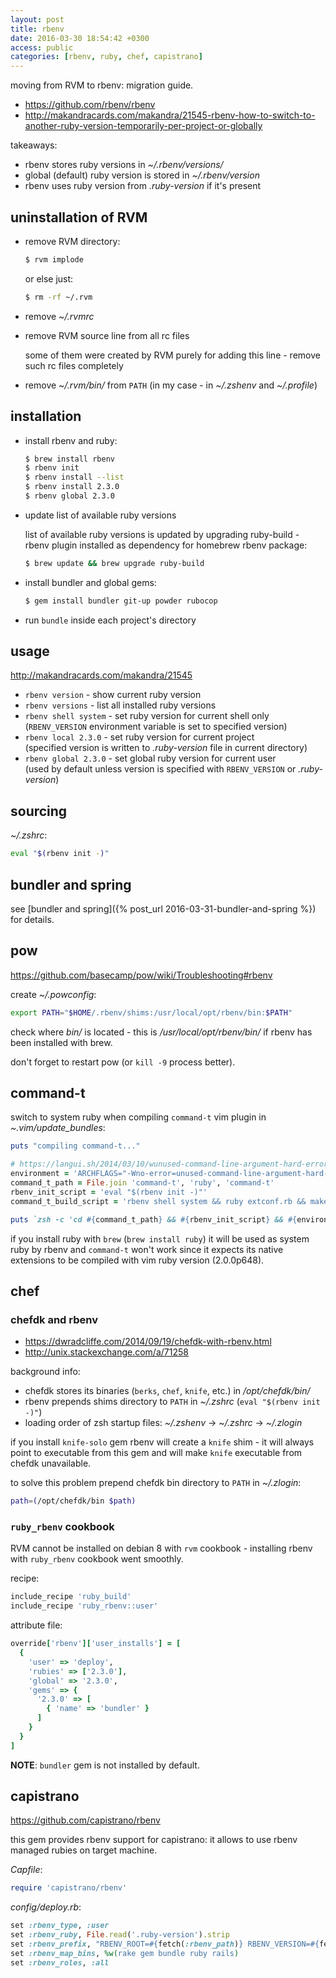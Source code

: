 ```yaml
---
layout: post
title: rbenv
date: 2016-03-30 18:54:42 +0300
access: public
categories: [rbenv, ruby, chef, capistrano]
---
```


moving from RVM to rbenv: migration guide.

<!-- more -->

- <https://github.com/rbenv/rbenv>
- <http://makandracards.com/makandra/21545-rbenv-how-to-switch-to-another-ruby-version-temporarily-per-project-or-globally>

takeaways:

- rbenv stores ruby versions in _~/.rbenv/versions/_
- global (default) ruby version is stored in _~/.rbenv/version_
- rbenv uses ruby version from _.ruby-version_ if it's present

## uninstallation of RVM

- remove RVM directory:

  ```sh
  $ rvm implode
  ```

  or else just:

  ```sh
  $ rm -rf ~/.rvm
  ```

- remove _~/.rvmrc_
- remove RVM source line from all rc files

  some of them were created by RVM purely for adding this line -
  remove such rc files completely

- remove _~/.rvm/bin/_ from `PATH` (in my case - in _~/.zshenv_ and _~/.profile_)

## installation

- install rbenv and ruby:

  ```sh
  $ brew install rbenv
  $ rbenv init
  $ rbenv install --list
  $ rbenv install 2.3.0
  $ rbenv global 2.3.0
  ```

- update list of available ruby versions

  list of available ruby versions is updated by upgrading ruby-build -
  rbenv plugin installed as dependency for homebrew rbenv package:

  ```sh
  $ brew update && brew upgrade ruby-build
  ```

- install bundler and global gems:

  ```sh
  $ gem install bundler git-up powder rubocop
  ```

- run `bundle` inside each project's directory

## usage

<http://makandracards.com/makandra/21545>

- `rbenv version` - show current ruby version
- `rbenv versions` - list all installed ruby versions
- `rbenv shell system` - set ruby version for current shell only<br>
  (`RBENV_VERSION` environment variable is set to specified version)
- `rbenv local 2.3.0` - set ruby version for current project<br>
  (specified version is written to _.ruby-version_ file in current directory)
- `rbenv global 2.3.0` - set global ruby version for current user<br>
  (used by default unless version is specified with `RBENV_VERSION` or _.ruby-version_)

## sourcing

_~/.zshrc_:

```sh
eval "$(rbenv init -)"
```

## bundler and spring

see [bundler and spring]({% post_url 2016-03-31-bundler-and-spring %}) for details.

## pow

<https://github.com/basecamp/pow/wiki/Troubleshooting#rbenv>

create _~/.powconfig_:

```sh
export PATH="$HOME/.rbenv/shims:/usr/local/opt/rbenv/bin:$PATH"
```

check where _bin/_ is located - this is _/usr/local/opt/rbenv/bin/_
if rbenv has been installed with brew.

don't forget to restart pow (or `kill -9` process better).

## command-t

switch to system ruby when compiling `command-t` vim plugin in _~.vim/update_bundles_:

```ruby
puts "compiling command-t..."

# https://langui.sh/2014/03/10/wunused-command-line-argument-hard-error-in-future-is-a-harsh-mistress
environment = 'ARCHFLAGS="-Wno-error=unused-command-line-argument-hard-error-in-future"'
command_t_path = File.join 'command-t', 'ruby', 'command-t'
rbenv_init_script = 'eval "$(rbenv init -)"'
command_t_build_script = 'rbenv shell system && ruby extconf.rb && make'

puts `zsh -c 'cd #{command_t_path} && #{rbenv_init_script} && #{environment} #{command_t_build_script}'`
```

if you install ruby with `brew` (`brew install ruby`) it will be used as
system ruby by rbenv and `command-t` won't work since it expects
its native extensions to be compiled with vim ruby version (2.0.0p648).

## chef

### chefdk and rbenv

- <https://dwradcliffe.com/2014/09/19/chefdk-with-rbenv.html>
- <http://unix.stackexchange.com/a/71258>

background info:

- chefdk stores its binaries (`berks`, `chef`, `knife`, etc.) in _/opt/chefdk/bin/_
- rbenv prepends shims directory to `PATH` in _~/.zshrc_ (`eval "$(rbenv init -)"`)
- loading order of zsh startup files: _~/.zshenv_ -> _~/.zshrc_ -> _~/.zlogin_

if you install `knife-solo` gem rbenv will create a `knife` shim -
it will always point to executable from this gem and
will make `knife` executable from chefdk unavailable.

to solve this problem prepend chefdk bin directory to `PATH` in _~/.zlogin_:

```sh
path=(/opt/chefdk/bin $path)
```

### `ruby_rbenv` cookbook

RVM cannot be installed on debian 8 with `rvm` cookbook -
installing rbenv with `ruby_rbenv` cookbook went smoothly.

recipe:

```ruby
include_recipe 'ruby_build'
include_recipe 'ruby_rbenv::user'
```

attribute file:

```ruby
override['rbenv']['user_installs'] = [
  {
    'user' => 'deploy',
    'rubies' => ['2.3.0'],
    'global' => '2.3.0',
    'gems' => {
      '2.3.0' => [
        { 'name' => 'bundler' }
      ]
    }
  }
]
```

**NOTE**: `bundler` gem is not installed by default.

## capistrano

<https://github.com/capistrano/rbenv>

this gem provides rbenv support for capistrano:
it allows to use rbenv managed rubies on target machine.

_Capfile_:

```ruby
require 'capistrano/rbenv'
```

_config/deploy.rb_:

```ruby
set :rbenv_type, :user
set :rbenv_ruby, File.read('.ruby-version').strip
set :rbenv_prefix, "RBENV_ROOT=#{fetch(:rbenv_path)} RBENV_VERSION=#{fetch(:rbenv_ruby)} #{fetch(:rbenv_path)}/bin/rbenv exec"
set :rbenv_map_bins, %w(rake gem bundle ruby rails)
set :rbenv_roles, :all
```
